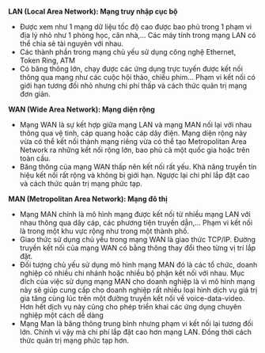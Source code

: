 **LAN (Local Area Network): Mạng truy nhập cục bộ**
* Được xem như 1 mạng dữ liệu tốc độ cao được bao phủ trong 1 phạm vi địa lý nhỏ như 1 phòng học, căn nhà,... Các máy tính trong mạng LAN có thể chia sẻ tài nguyên với nhau.
* Các thành phần trong mạng chủ yếu sử dụng công nghệ Ethernet, Token Ring, ATM 
* Có băng thông lớn, chạy được các ứng dụng trực tuyến được kết nối thông qua mạng như các cuộc hội thảo, chiếu phim… Phạm vi kết nối có giới hạn tương đối nhỏ nhưng chi phí thấp và cách thức quản trị mạng đơn giản. 
 
**WAN (Wide Area Network): Mạng diện rộng**
* Mạng WAN là sự kết hợp giữa mạng LAN và mạng MAN nối lại với nhau thông qua vệ tinh, cáp quang hoặc cáp dây điện. Mạng diện rộng này vừa có thể kết nối thành mạng riêng vừa có thể tạo Metropolitan Area Network ra những kết nối rộng lớn, bao phủ cả một quốc gia hoặc trên toàn cầu. 
* Băng thông của mạng WAN thấp nên kết nối rất yếu. Khả năng truyền tín hiệu kết nối rất rộng và không bị giới hạn. Ngược lại chi phí lắp đặt cao và cách thức quản trị mạng phức tạp. 

**MAN (Metropolitan Area Network): Mạng đô thị**
* Mạng MAN chính là mô hình mạng được kết nối từ nhiều mạng LAN với nhau thông qua dây cáp, các phương tiện truyền dẫn,... Phạm vi kết nối là trong một khu vực rộng như trong một thành phố. 
* Giao thức sử dụng chủ yếu trong mạng WAN là giao thức TCP/IP. Đường truyền kết nối của mạng WAN có bằng thông thay đổi theo từng vị trí lắp đặt.
* Đối tượng chủ yếu sử dụng mô hình mạng MAN đó là các tổ chức, doanh nghiệp có nhiều chi nhánh hoặc nhiều bộ phận kết nối với nhau. Mục đích của việc sử dụng mạng MAN cho doanh nghiệp là vì mô hình mạng này sẽ giúp cung cấp cho doanh nghiệp rất nhiều loại hình dịch vụ giá trị gia tăng cùng lúc trên một đường truyền kết nối về voice-data-video. Hơn hết dịch vụ này cũng cho phép triển khai các ứng dụng chuyên nghiệp một cách dễ dàng
* Mạng Man là băng thông trung bình nhưng phạm vi kết nối lại tương đối lớn. Chính vì vậy mà chi phí lắp đặt cao hơn mạng LAN. Đồng thời cách thức quản trị mạng phức tạp hơn.
